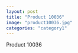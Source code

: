 ```yaml
---
layout: post
title: "Product 10036"
image: "product10036.jpg"
categories: "category1"
---
```

Product 10036

